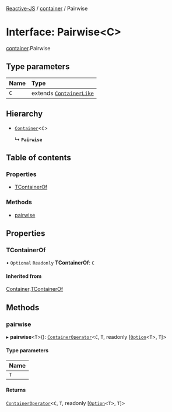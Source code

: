[Reactive-JS](../README.md) / [container](../modules/container.md) / Pairwise

# Interface: Pairwise<C\>

[container](../modules/container.md).Pairwise

## Type parameters

| Name | Type |
| :------ | :------ |
| `C` | extends [`ContainerLike`](container.ContainerLike.md) |

## Hierarchy

- [`Container`](container.Container.md)<`C`\>

  ↳ **`Pairwise`**

## Table of contents

### Properties

- [TContainerOf](container.Pairwise.md#tcontainerof)

### Methods

- [pairwise](container.Pairwise.md#pairwise)

## Properties

### TContainerOf

• `Optional` `Readonly` **TContainerOf**: `C`

#### Inherited from

[Container](container.Container.md).[TContainerOf](container.Container.md#tcontainerof)

## Methods

### pairwise

▸ **pairwise**<`T`\>(): [`ContainerOperator`](../modules/container.md#containeroperator)<`C`, `T`, readonly [[`Option`](../modules/option.md#option)<`T`\>, `T`]\>

#### Type parameters

| Name |
| :------ |
| `T` |

#### Returns

[`ContainerOperator`](../modules/container.md#containeroperator)<`C`, `T`, readonly [[`Option`](../modules/option.md#option)<`T`\>, `T`]\>
